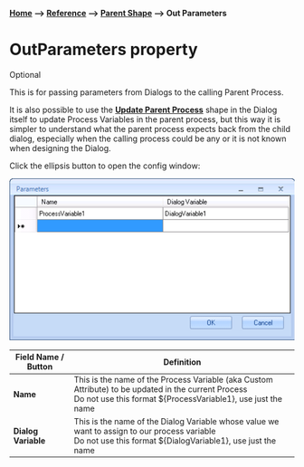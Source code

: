 __[Home](/) --> [Reference](/ref)  -->  [Parent Shape](javascript:history.back()) --> Out Parameters__

# OutParameters property
Optional

This is for passing parameters from Dialogs to the calling Parent Process.

It is also possible to use the [**Update Parent Process**](../UpdateParentProcess.md) shape in the Dialog
itself to update Process Variables in the parent process, but this way it is
simpler to understand what the parent process expects back from the child dialog, 
especially when the calling process could be any or it is not known
when designing the Dialog.

Click the ellipsis button to open the config window:

![](../media/OutParameters.png)

| **Field Name / Button** | **Definition**                                                                                                                                                  |
|-------------------------|-----------------------------------------------------------------------------------------------------------------------------------------------------------------|
| **Name**                | This is the name of the Process Variable (aka Custom Attribute) to be updated in the current Process<br>Do not use this format \$\{ProcessVariable1\}, use just the name |
| **Dialog Variable**     | This is the name of the Dialog Variable whose value we want to assign to our process variable<br>Do not use this format \$\{DialogVariable1\}, use just the name         |
